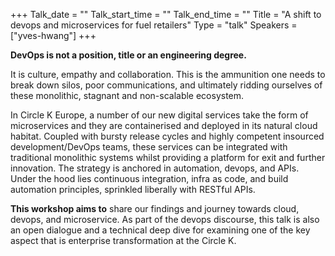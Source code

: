 +++
Talk_date = ""
Talk_start_time = ""
Talk_end_time = ""
Title = "A shift to devops and microservices for fuel retailers"
Type = "talk"
Speakers = ["yves-hwang"]
+++

**DevOps is not a position, title or an engineering degree.** 

It is culture, empathy and collaboration. This is the ammunition one needs to break down silos, poor communications, and ultimately ridding ourselves of these monolithic, stagnant and non-scalable ecosystem.

In Circle K Europe, a number of our new digital services take the form of microservices and they are containerised and deployed in its natural cloud habitat. Coupled with bursty release cycles and highly competent insourced development/DevOps teams, these services can be integrated with traditional monolithic systems whilst providing a platform for exit and further innovation. The strategy is anchored in automation, devops, and APIs. Under the hood lies continuous integration, infra as code, and build automation principles, sprinkled liberally with RESTful APIs.

**This workshop aims to** share our findings and journey towards cloud, devops, and microservice. As part of the devops discourse, this talk is also an open dialogue and a technical deep dive for examining one of the key aspect that is enterprise transformation at the Circle K.
